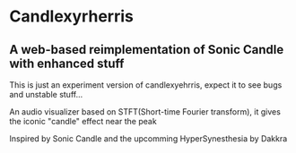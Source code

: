 # Candlexyrherris

## A web-based reimplementation of Sonic Candle with enhanced stuff

This is just an experiment version of candlexyehrris, expect it to see bugs and unstable stuff...

An audio visualizer based on STFT(Short-time Fourier transform), it gives the iconic "candle" effect near the peak

Inspired by Sonic Candle and the upcomming HyperSynesthesia by Dakkra
